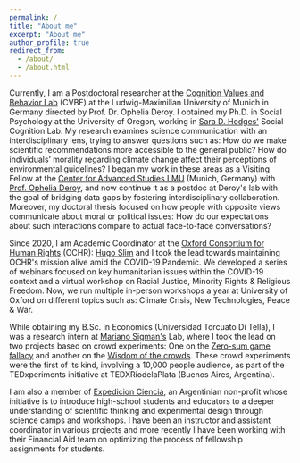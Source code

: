 ```yaml
---
permalink: /
title: "About me"
excerpt: "About me"
author_profile: true
redirect_from: 
  - /about/
  - /about.html
---
```


Currently, I am a Postdoctoral researcher at the [Cognition Values and Behavior Lab](https://www.cvbe.philosophie.uni-muenchen.de/about_us/index.html) (CVBE) at the Ludwig-Maximilian University of Munich in Germany directed by Prof. Dr. Ophelia Deroy. I obtained my Ph.D. in Social Psychology at the University of Oregon, working in [Sara D. Hodges'](https://psychology.uoregon.edu/profile/sdhodges) Social Cognition Lab. My research examines science communication with an interdisciplinary lens,  trying to answer questions such as: How do we make scientific recommendations more accessible to the general public? How do individuals’ morality regarding climate change affect their perceptions of environmental guidelines? I began my work in these areas as a Visiting Fellow at the [Center for Advanced Studies LMU](https://www.en.cas.uni-muenchen.de/research_groups/current_rg/rg_deroy/index.html) (Munich, Germany) with [Prof. Ophelia Deroy](https://www.opheliaderoy.com/), and now continue it as a postdoc at Deroy's lab with the goal of bridging data gaps by fostering interdisciplinary collaboration. Moreover, my doctoral thesis focused on how people with opposite views communicate about moral or political issues: How do our expectations about such interactions compare to actual face-to-face conversations? 

Since 2020, I am Academic Coordinator at the [Oxford Consortium for Human Rights](https://www.oxfordconsortium.org/) (OCHR): [Hugo Slim](https://www.elac.ox.ac.uk/people/hugo-slim/) and I took the lead towards maintaining OCHR's mission alive amid the COVID-19 Pandemic. We developed a series of webinars focused on key humanitarian issues within the COVID-19 context and a virtual workshop on Racial Justice, Minority Rights & Religious Freedom. Now, we run multiple in-person workshops a year at University of Oxford on different topics such as: Climate Crisis, New Technologies, Peace & War. 

While obtaining my B.Sc. in Economics (Universidad Torcuato Di Tella), I was a research intern at [Mariano Sigman's](http://www.marianosigman.org/en/) Lab, where I took the lead on two projects based on crowd experiments: One on the [Zero-sum game fallacy](https://journals.plos.org/plosone/article?id=10.1371/journal.pone.0147125) and another on the [Wisdom of the crowds](https://www.nature.com/articles/s41562-017-0273-4). These crowd experiments were the first of its kind, involving a 10,000 people audience, as part of the TEDxperiments initiative at TEDXRiodelaPlata (Buenos Aires, Argentina). 

I am also a member of [Expedicion Ciencia](https://expedicionciencia.org.ar/), an Argentinian non-profit whose initiative is to introduce high-school students and educators to a deeper understanding of scientific thinking and experimental design through science camps and workshops. I have been an instructor and assistant coordinator in various projects and more recently I have been working with their Financial Aid team on optimizing the process of fellowship assignments for students.



